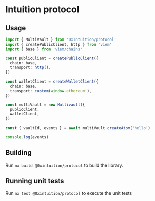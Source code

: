 # Intuition protocol

## Usage

```typescript
import { MultiVault } from '0xIntuition/protocol'
import { createPublicClient, http } from 'viem'
import { base } from 'viem/chains'

const publicClient = createPublicClient({
  chain: base,
  transport: http(),
})

const walletClient = createWalletClient({
  chain: base,
  transport: custom(window.ethereum!),
})

const multiVault = new Multivault({
  publicClient,
  walletClient,
})

const { vaultId, events } = await multiVault.createAtom('hello')

console.log(events)
```

## Building

Run `nx build @0xintuition/protocol` to build the library.

## Running unit tests

Run `nx test @0xintuition/protocol` to execute the unit tests
